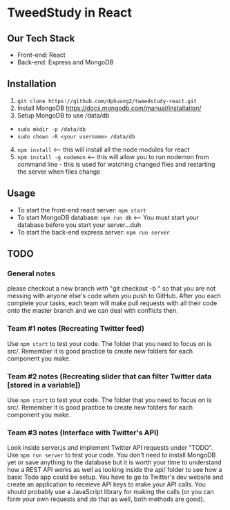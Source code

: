# TweedStudy in React

## Our Tech Stack
 - Front-end: React
 - Back-end: Express and MongoDB

## Installation
1. ```git clone https://github.com/dphuang2/tweedstudy-react.git```
2. Install MongoDB https://docs.mongodb.com/manual/installation/
3. Setup MongoDB to use /data/db
 - ```sudo mkdir -p /data/db```
 - ```sudo chown -R <your username> /data/db```
4. ```npm install``` <-- this will install all the node modules for react
5. ```npm install -g nodemon``` <-- this will allow you to run nodemon from command line - this is
   used for watching changed files and restarting the server when files change

## Usage
- To start the front-end react server: ```npm start```
- To start MongoDB database: ```npm run db``` <-- You must start your database
  before you start your server...duh
- To start the back-end express server: ```npm run server```

## TODO

### General notes
please checkout a new branch with "git checkout -b <branch name>" so that you
are not messing with anyone else's code when you push to GitHub. After you each
complete your tasks, each team will make pull requests with all their code onto
the master branch and we can deal with conflicts then.

### Team #1 notes (Recreating Twitter feed)
Use ```npm start``` to test your code. The folder that you need to focus on is src/.
Remember it is good practice to create new folders for each component you make.

### Team #2 notes (Recreating slider that can filter Twitter data [stored in a variable])
Use ```npm start``` to test your code. The folder that you need to focus on is src/.
Remember it is good practice to create new folders for each component you make.


### Team #3 notes (Interface with Twitter's API)
Look inside server.js and implement Twitter API requests under "TODO". Use ```npm
run server``` to test your code. You don't need to install MongoDB yet or save
anything to the database but it is worth your time to understand how a REST API
works as well as looking inside the api/ folder to see how a basic Todo app
could be setup. You have to go to Twitter's dev website and create an
application to receieve API keys to make your API calls. You should probably use
a JavaScript library for making the calls (or you can form your own requests and
do that as well, both methods are good).


